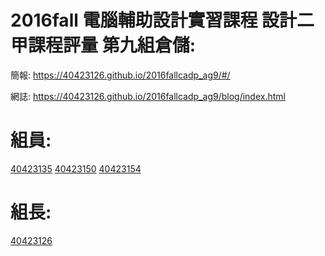 # 2016fall 電腦輔助設計實習課程 設計二甲課程評量 第九組倉儲: 

簡報: https://40423126.github.io/2016fallcadp_ag9/#/

網誌: https://40423126.github.io/2016fallcadp_ag9/blog/index.html

# 組員: 
<a href="https://40423126.github.io/2016fallcadp_ag9/40423135/#/">40423135</a>
<a href="https://40423126.github.io/2016fallcadp_ag9/40423150/#/">40423150</a>
<a href="https://40423126.github.io/2016fallcadp_ag9/40423154/#/">40423154</a>

# 組長: 
<a href="https://40423126.github.io/2016fallcadp_ag9/40423126/#/">40423126</a>
